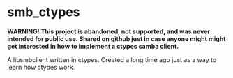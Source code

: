 smb_ctypes
==========

**WARNING! This project is abandoned, not supported, and was never intended for public use. Shared on github just in case anyone might might get interested in how to implement a ctypes samba client.**

A libsmbclient written in ctypes. Created a long time ago just as a way to learn how ctypes work.
